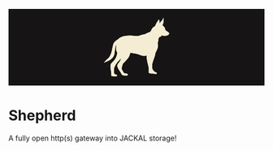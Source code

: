 ![Shepherd Banner](./assets/banner.png)


# Shepherd
A fully open http(s) gateway into JACKAL storage!
